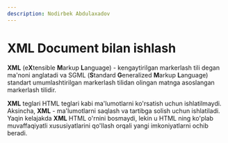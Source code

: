 ```yaml
---
description: Nodirbek Abdulaxadov
---
```


# XML Document bilan ishlash

**XML** (e**X**tensible **M**arkup **L**anguage) - kengaytirilgan markerlash tili degan ma'noni anglatadi va  SGML (**S**tandard **G**eneralized **M**arkup **L**anguage) standart umumlashtirilgan markerlash tilidan olingan matnga asoslangan markerlash tilidir. 

**XML** teglari HTML teglari kabi ma'lumotlarni ko'rsatish uchun ishlatilmaydi. Aksincha, **XML** - ma'lumotlarni saqlash va tartibga solish uchun ishlatiladi. Yaqin kelajakda **XML** HTML o'rnini bosmaydi, lekin u HTML ning ko'plab muvaffaqiyatli xususiyatlarini qo'llash orqali yangi imkoniyatlarni ochib beradi.

